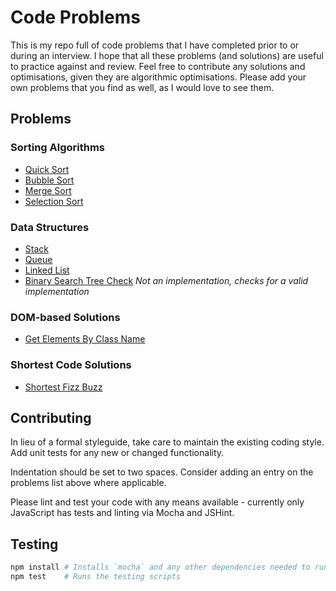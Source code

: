 # Code Problems

This is my repo full of code problems that I have completed prior to or during an interview. I hope that all these problems (and solutions) are useful to practice against and review. Feel free to contribute any solutions and optimisations, given they are algorithmic optimisations. Please add your own problems that you find as well, as I would love to see them.

## Problems

### Sorting Algorithms

* [Quick Sort](https://github.com/blakeembrey/code-problems/tree/master/quick-sort)
* [Bubble Sort](https://github.com/blakeembrey/code-problems/tree/master/bubble-sort)
* [Merge Sort](https://github.com/blakeembrey/code-problems/tree/master/merge-sort)
* [Selection Sort](https://github.com/blakeembrey/code-problems/tree/master/selection-sort)

### Data Structures

* [Stack](https://github.com/blakeembrey/code-problems/tree/master/stack)
* [Queue](https://github.com/blakeembrey/code-problems/tree/master/queue)
* [Linked List](https://github.com/blakeembrey/code-problems/tree/master/linked-list)
* [Binary Search Tree Check](https://github.com/blakeembrey/code-problems/tree/master/binary-search-tree-check) *Not an implementation, checks for a valid implementation*

### DOM-based Solutions

* [Get Elements By Class Name](https://github.com/blakeembrey/code-problems/tree/master/get-elements-by-class-name)

### Shortest Code Solutions

* [Shortest Fizz Buzz](https://github.com/blakeembrey/code-problems/tree/master/shortest-fizz-buzz)

## Contributing

In lieu of a formal styleguide, take care to maintain the existing coding style. Add unit tests for any new or changed functionality.

Indentation should be set to two spaces. Consider adding an entry on the problems list above where applicable.

Please lint and test your code with any means available - currently only JavaScript has tests and linting via Mocha and JSHint.

## Testing

```sh
npm install # Installs `mocha` and any other dependencies needed to run
npm test    # Runs the testing scripts
```

